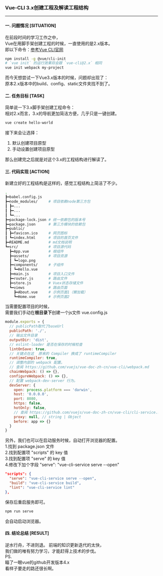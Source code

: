 ### Vue-CLI 3.x创建工程及解读工程结构
---

#### 一. 问题情况 [SITUATION]
在前段时间的学习工作之中，  
Vue在用脚手架创建工程的时候，一直使用的是2.x版本。  
即以下命令：[参考Vue CLI官网](https://cli.vuejs.org/zh/guide/creating-a-project.html#vue-create)  
``` bash
npm install -g @vue/cli-init
# `vue init` 的运行效果将会跟 `vue-cli@2.x` 相同
vue init webpack my-project
```
而今天想尝试一下Vue3.x版本的时候，问题却出现了：  
原本2.x版本中的build、config、static文件夹找不到了。  

#### 二. 任务目标 [TASK]  
简单说一下3.x脚手架创建工程命令：  
相对2.x而言，3.x的导航更加简洁方便，几乎只是一键创建。  
``` bash
vue create hello-world
```
接下来会让选择：  
1. 默认创建项目原型  
2. 手动设置创建项目原型  
  
那么创建完之后就是对这个3.x的工程结构进行解读了。

#### 三. 代码实现 [ACTION]
新建立好的工程结构是这样的，感觉工程结构上简洁了不少。  
``` bash
.
┣━babel.config.js
┣━node_modules/     # 项目依赖node第三方包
┃ ┣━...
┃ ┣━...
┃ ┗━...
┣━package-lock.json # 统一依赖包的版本号
┣━package.json      # 第三方模块的依赖包
┣━public/
┃ ┣━favicon.ico     # 网页图标
┃ ┗━index.html      # 项目的首页文件
┣━README.md         # md文档说明
┗━src/              # 项目源代码
  ┣━App.vue         # 根组件
  ┣━assets/         # 项目资源
  ┃ ┗━logo.png
  ┣━components/     # 子组件
  ┃ ┗━Hello.vue
  ┣━main.js         # 项目入口文件
  ┣━router.js       # 路由文件
  ┣━store.js        # Vuex状态存储文件
  ┗━views           # 路由页面
    ┣━About.vue     # 示例页面1（懒加载）
    ┗━Home.vue      # 示例页面2

```
当需要配置项目的时候，  
需要我们手动在**根目录下**创建一个js文件 vue.config.js 
``` javascript
module.exports = {
  // publicPath取代了baseUrl
  publicPath: './',
  // 输出文件目录
  outputDir: 'dist',
  // eslint-loader 是否在保存的时候检查
  lintOnSave: true,
  // 关键点在这  原来的 Compiler 换成了 runtimeCompiler
  runtimeCompiler: true,
  // 调整内部的 webpack 配置。
  // 查阅 https://github.com/vuejs/vue-doc-zh-cn/vue-cli/webpack.md
  chainWebpack: () => {},
  configureWebpack: () => {},
  // 配置 webpack-dev-server 行为。
  devServer: {
    open: process.platform === 'darwin',
    host: '0.0.0.0',
    port: 8080,
    https: false,
    hotOnly: false,
    // 查阅 https://github.com/vuejs/vue-doc-zh-cn/vue-cli/cli-service.md#配置代理
    proxy: null, // string | Object
    before: app => {}
  }
}
```
  
另外，我们也可以在启动服务时候，自动打开浏览器的配置。  
1.找到 package.json 文件  
2.找到配置项 "scripts" 的 key 值  
3.找到配置项 "serve" 的 key 值  
4.修改下加个字段 "serve": "vue-cli-service serve --open"  
``` json
"scripts": {
  "serve": "vue-cli-service serve --open",
  "build": "vue-cli-service build",
  "lint": "vue-cli-service lint"
},
```
保存后重启服务即可。  
``` bash
npm run serve
```
会自动启动浏览器。  
#### 四. 结论总结 [RESULT]
逆水行舟，不进则退。
前端的知识更新迭代的太快，  
我们做的唯有努力学习，才能赶得上技术的步伐。  
PS.  
瞄了一眼vue的github开发版本4.x  
看样子要走的路还很长啊。